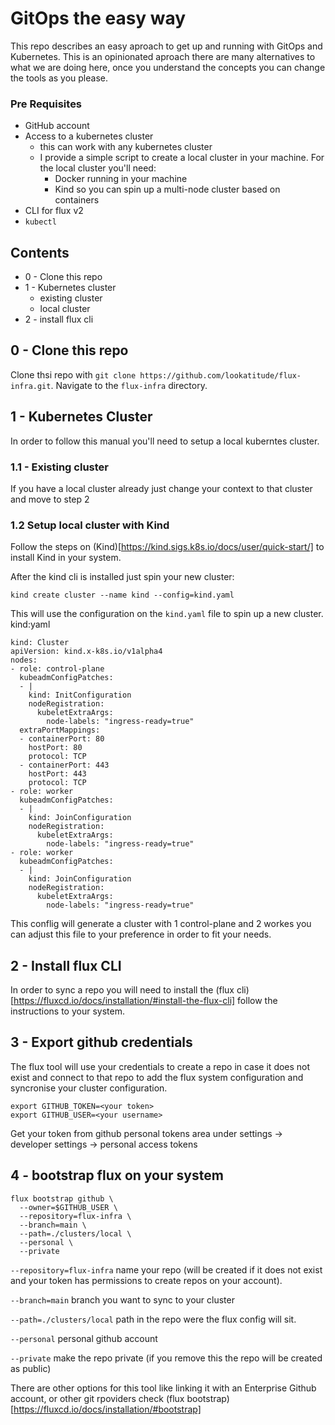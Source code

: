 # GitOps the easy way

This repo describes an easy aproach to get up and running with GitOps and Kubernetes. 
This is an opinionated aproach there are many alternatives to what we are doing here, once you understand the concepts you can change the tools as you please.

### Pre Requisites
- GitHub account 
- Access to a kubernetes cluster
  - this can work with any kubernetes cluster
  - I provide a simple script to create a local cluster in your machine. For the local cluster you'll need:
    - Docker running in your machine
    - Kind so you can spin up a multi-node cluster based on containers 
- CLI for flux v2
- ```kubectl```

## Contents
- 0 - Clone this repo
- 1 - Kubernetes cluster
  - existing cluster
  - local cluster
- 2 - install flux cli


## 0 - Clone this repo

Clone thsi repo with ```git clone https://github.com/lookatitude/flux-infra.git```.
Navigate to the ```flux-infra``` directory.

## 1 - Kubernetes Cluster

In order to follow this manual you'll need to setup a local kuberntes cluster.

### 1.1 - Existing cluster

If you have a local cluster already just change your context to that cluster and move to step 2

### 1.2 Setup local cluster with Kind

Follow the steps on (Kind)[https://kind.sigs.k8s.io/docs/user/quick-start/] to install Kind in your system.

After the kind cli is installed just spin your new cluster:
```
kind create cluster --name kind --config=kind.yaml
```
This will use the configuration on the ```kind.yaml``` file to spin up a new cluster.
kind:yaml
```
kind: Cluster
apiVersion: kind.x-k8s.io/v1alpha4
nodes:
- role: control-plane
  kubeadmConfigPatches:
  - |
    kind: InitConfiguration
    nodeRegistration:
      kubeletExtraArgs:
        node-labels: "ingress-ready=true"
  extraPortMappings:
  - containerPort: 80
    hostPort: 80
    protocol: TCP
  - containerPort: 443
    hostPort: 443
    protocol: TCP
- role: worker
  kubeadmConfigPatches:
  - |
    kind: JoinConfiguration
    nodeRegistration:
      kubeletExtraArgs:
        node-labels: "ingress-ready=true"
- role: worker
  kubeadmConfigPatches:
  - |
    kind: JoinConfiguration
    nodeRegistration:
      kubeletExtraArgs:
        node-labels: "ingress-ready=true"
```
This conflig will generate a cluster with 1 control-plane and 2 workes you can adjust this file to your preference in order to fit your needs.

## 2 - Install flux CLI

In order to sync a repo you will need to install the (flux cli)[https://fluxcd.io/docs/installation/#install-the-flux-cli] follow the instructions to your system.

## 3 - Export github credentials

The flux tool will use your credentials to create a repo in case it does not exist and connect to that repo to add the flux system configuration and syncronise your cluster configuration.
```
export GITHUB_TOKEN=<your token>
export GITHUB_USER=<your username>
```
Get your token from github personal tokens area under settings -> developer settings -> personal access tokens

## 4 - bootstrap flux on your system

```
flux bootstrap github \
  --owner=$GITHUB_USER \
  --repository=flux-infra \
  --branch=main \
  --path=./clusters/local \
  --personal \
  --private
```
```--repository=flux-infra``` name your repo (will be created if it does not exist and your token has permissions to create repos on your account).

```--branch=main``` branch you want to sync to your cluster

```--path=./clusters/local``` path in the repo were the flux config will sit.

```--personal``` personal github account 

```--private``` make the repo private (if you remove this the repo will be created as public)

There are other options for this tool like linking it with an Enterprise Github account, or other git rpoviders check (flux bootstrap)[https://fluxcd.io/docs/installation/#bootstrap]